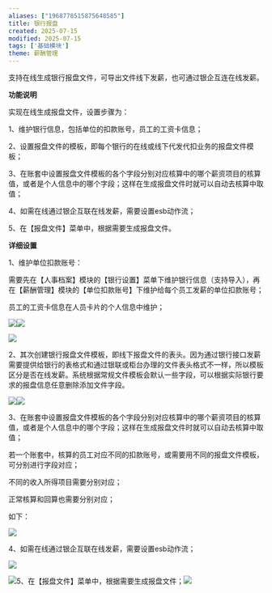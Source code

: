 ```yaml
---
aliases: ["1968778515875648585"]
title: 银行报盘
created: 2025-07-15
modified: 2025-07-15
tags: ['基础模块']
theme: 薪酬管理
---
```


支持在线生成银行报盘文件，可导出文件线下发薪，也可通过银企互连在线发薪。

**功能说明**

实现在线生成报盘文件，设置步骤为：

1、维护银行信息，包括单位的扣款账号，员工的工资卡信息；

2、设置报盘文件的模板，即每个银行的在线或线下代发代扣业务的报盘文件模板；

3、在账套中设置报盘文件模板的各个字段分别对应核算中的哪个薪资项目的核算值，或者是个人信息中的哪个字段；这样在生成报盘文件时就可以自动去核算中取值；

4、如需在线通过银企互联在线发薪，需要设置esb动作流；

5、在【报盘文件】菜单中，根据需要生成报盘文件。

**详细设置**

1、维护单位扣款账号：

需要先在【人事档案】模块的【银行设置】菜单下维护银行信息（支持导入），再在【薪酬管理】模块的【单位扣款账号】下维护给每个员工发薪的单位扣款账号；

员工的工资卡信息在人员卡片的个人信息中维护；

![](66c635fcc944f6ebeccd5b83a16748c0.jpg)![](23538ddd5f7c1469afa77f14dc0ebc46.jpg)

![](0ee872951f82e37a906c85f33604ff41.jpg)

2、其次创建银行报盘文件模板，即线下报盘文件的表头。因为通过银行接口发薪需要提供给银行的表格式和通过银联或柜台办理的文件表头格式不一样，所以模板区分是否在线发薪。系统根据常规文件模板会默认一些字段，可以根据实际银行要求的报盘信息任意删除添加文件字段。

![](7c7155b5383c1862f56e4d6fb937b0fc.jpg)![](97c5fffcdc9e7bacddfd7254eec1949f.jpg)

3、在账套中设置报盘文件模板的各个字段分别对应核算中的哪个薪资项目的核算值，或者是个人信息中的哪个字段；这样在生成报盘文件时就可以自动去核算中取值；

若一个账套中，核算的员工对应不同的扣款账号，或需要用不同的报盘文件模板，可分别进行字段对应；

不同的收入所得项目需要分别对应；

正常核算和回算也需要分别对应；

如下：

![](70d0011b5efb52dccda241276dd72897.jpg)

4、如需在线通过银企互联在线发薪，需要设置esb动作流；

![](a6b7d7c88d4788f3854ccb22fd18bf44.jpg)

![](fea9260821a183e46d89045e8356761d.jpg)5、在【报盘文件】菜单中，根据需要生成报盘文件；![](80b351e16d26d3ae76a97e33b13e7145.jpg)